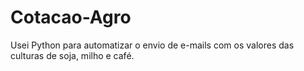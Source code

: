 # Cotacao-Agro
Usei Python para automatizar o envio de e-mails com os valores das culturas de soja, milho e café.
